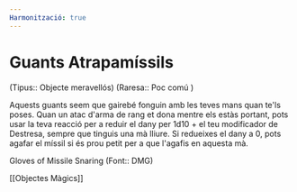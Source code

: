 ```yaml
---
Harmonització: true
---
```

# Guants Atrapamíssils

(Tipus:: Objecte meravellós) (Raresa:: Poc comú )

Aquests guants seem que gairebé fonguin amb les teves mans quan te'ls poses. Quan un atac d'arma de rang et dona mentre els estàs portant, pots usar la teva reacció per a reduir el dany per 1d10 + el teu modificador de Destresa, sempre que tinguis una mà lliure. Si redueixes el dany a 0, pots agafar el míssil si és prou petit per a que l'agafis en aquesta mà.

Gloves of Missile Snaring (Font:: DMG)

[[Objectes Màgics]]
